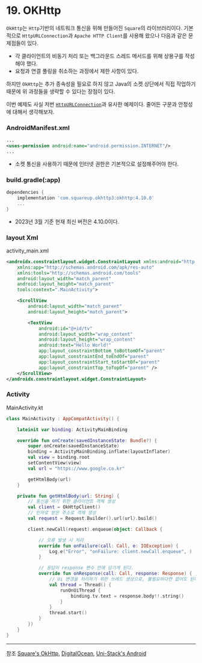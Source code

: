 # 19. OKHttp

`OkHttp`는 `Http`기반의 네트워크 통신을 위해 만들어진 `Square`의 라이브러리이다.
기본적으로 `HttpURLConnection`과 `Apache HTTP Client`를 사용해 왔으나 다음과 같은 문제점들이 있다.

- 각 클라이언트의 비동기 처리 또는 백그라운드 스레드 메서드를 위해 상용구를 작성해야 했다.
- 요청과 연결 풀링을 취소하는 과정에서 제한 사항이 있다.

하지만 `OkHttp`는 추가 종속성을 필요로 하지 않고 Java의 소켓 상단에서 직접 작업하기 때문에 위 과정들을 생략할 수 있다는 장점이 있다.

이번 예제도 사실 저번 [`HttpURLConnection`](https://github.com/Seung72/Kotlin_Study/blob/main/contents/HttpURLConnection.md)과 유사한 예제이다. 줄어든 구문과 안정성에 대해서 생각해보자.

### AndroidManifest.xml

```Xml
...
<uses-permission android:name="android.permission.INTERNET"/>
...
```

- 소켓 통신을 사용하기 때문에 인터넷 권한은 기본적으로 설정해주어야 한다.

### build.gradle(:app)

```Groovy
dependencies {
    implementation 'com.squareup.okhttp3:okhttp:4.10.0'
    ...
}
```

- 2023년 3월 기준 현재 최신 버전은 4.10.0이다.

### layout Xml

activity_main.xml

```Xml
<androidx.constraintlayout.widget.ConstraintLayout xmlns:android="http://schemas.android.com/apk/res/android"
    xmlns:app="http://schemas.android.com/apk/res-auto"
    xmlns:tools="http://schemas.android.com/tools"
    android:layout_width="match_parent"
    android:layout_height="match_parent"
    tools:context=".MainActivity">

    <ScrollView
        android:layout_width="match_parent"
        android:layout_height="match_parent">

        <TextView
            android:id="@+id/tv"
            android:layout_width="wrap_content"
            android:layout_height="wrap_content"
            android:text="Hello World!"
            app:layout_constraintBottom_toBottomOf="parent"
            app:layout_constraintEnd_toEndOf="parent"
            app:layout_constraintStart_toStartOf="parent"
            app:layout_constraintTop_toTopOf="parent" />
    </ScrollView>
</androidx.constraintlayout.widget.ConstraintLayout>
```

### Activity

MainActivity.kt

```Kotlin
class MainActivity : AppCompatActivity() {

    lateinit var binding: ActivityMainBinding

    override fun onCreate(savedInstanceState: Bundle?) {
        super.onCreate(savedInstanceState)
        binding = ActivityMainBinding.inflate(layoutInflater)
        val view = binding.root
        setContentView(view)
        val url = "https://www.google.co.kr"

        getHtmlBody(url)
    }

    private fun getHtmlBody(url: String) {
        // 통신을 하기 위한 클라이언트 객체 생성
        val client = OkHttpClient()
        // 인자로 받은 주소로 객체 생성
        val request = Request.Builder().url(url).build()

        client.newCall(request).enqueue(object: Callback {

            // 오류 발생 시 처리
            override fun onFailure(call: Call, e: IOException) {
                Log.e("Error", "onFailure: client.newCall.enqueue", )
            }

            // 응답이 response 변수 안에 담기게 된다.
            override fun onResponse(call: Call, response: Response) {
                // Ui 변경을 처리하기 위한 쓰레드 생성으로, 불필요하다면 없어도 된다.
                val thread = Thread() {
                    runOnUiThread {
                        binding.tv.text = response.body!!.string()
                    }
                }
                thread.start()
            }
        })
    }
}
```

---

참조
[Square's OkHttp](https://square.github.io/okhttp/),
[DigitalOcean](https://www.digitalocean.com/community/tutorials/okhttp-android-example-tutorial),
[Uni-Stack's Android](https://android-uni.tistory.com/2)

